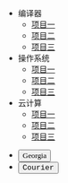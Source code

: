 * 编译器
  * [项目一](/01_Compiler/链接.md)
  * [项目二](/01_Compiler/BOLT.md)
  * [项目三](/01_Compiler/JIT.md)
* 操作系统
  * [项目一](/01_Compiler/链接.md)
  * [项目二](/01_Compiler/BOLT.md)
  * [项目三](/01_Compiler/JIT.md)
* 云计算
  * [项目一](/01_Compiler/链接.md)
  * [项目二](/01_Compiler/BOLT.md)
  * [项目三](/01_Compiler/JIT.md)

- <button class="ui yellow button" onclick="handleFontSwitch('font-serif')" style="font-family: 'Georgia';">    Georgia  </button>
- <button class="ui blue button" onclick="handleFontSwitch('font-monospace')" style="font-family: 'Courier New';">    Courier  </button>

